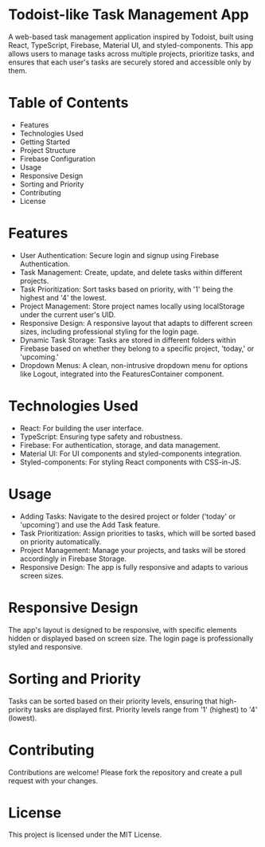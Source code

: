 # Todoist-like Task Management App

A web-based task management application inspired by Todoist, built using React, TypeScript, Firebase, Material UI, and styled-components. This app allows users to manage tasks across multiple projects, prioritize tasks, and ensures that each user's tasks are securely stored and accessible only by them.

# Table of Contents

- Features
- Technologies Used
- Getting Started
- Project Structure
- Firebase Configuration
- Usage
- Responsive Design
- Sorting and Priority
- Contributing
- License

# Features

- User Authentication: Secure login and signup using Firebase Authentication.
- Task Management: Create, update, and delete tasks within different projects.
- Task Prioritization: Sort tasks based on priority, with '1' being the highest and '4' the lowest.
- Project Management: Store project names locally using localStorage under the current user's UID.
- Responsive Design: A responsive layout that adapts to different screen sizes, including professional styling for the login page.
- Dynamic Task Storage: Tasks are stored in different folders within Firebase based on whether they belong to a specific project, 'today,' or 'upcoming.'
- Dropdown Menus: A clean, non-intrusive dropdown menu for options like Logout, integrated into the FeaturesContainer component.

# Technologies Used

- React: For building the user interface.
- TypeScript: Ensuring type safety and robustness.
- Firebase: For authentication, storage, and data management.
- Material UI: For UI components and styled-components integration.
- Styled-components: For styling React components with CSS-in-JS.

# Usage

- Adding Tasks: Navigate to the desired project or folder ('today' or 'upcoming') and use the Add Task feature.
- Task Prioritization: Assign priorities to tasks, which will be sorted based on priority automatically.
- Project Management: Manage your projects, and tasks will be stored accordingly in Firebase Storage.
- Responsive Design: The app is fully responsive and adapts to various screen sizes.

# Responsive Design

The app's layout is designed to be responsive, with specific elements hidden or displayed based on screen size. The login page is professionally styled and responsive.

# Sorting and Priority

Tasks can be sorted based on their priority levels, ensuring that high-priority tasks are displayed first. Priority levels range from '1' (highest) to '4' (lowest).

# Contributing

Contributions are welcome! Please fork the repository and create a pull request with your changes.

# License

This project is licensed under the MIT License.
